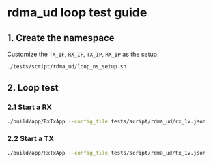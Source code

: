 # rdma_ud loop test guide

## 1. Create the namespace

Customize the `TX_IF`, `RX_IF`, `TX_IP`, `RX_IP` as the setup.

```bash
./tests/script/rdma_ud/loop_ns_setup.sh
```

## 2. Loop test

### 2.1 Start a RX

```bash
./build/app/RxTxApp --config_file tests/script/rdma_ud/rx_1v.json
```

### 2.2 Start a TX

```bash
./build/app/RxTxApp --config_file tests/script/rdma_ud/tx_1v.json
